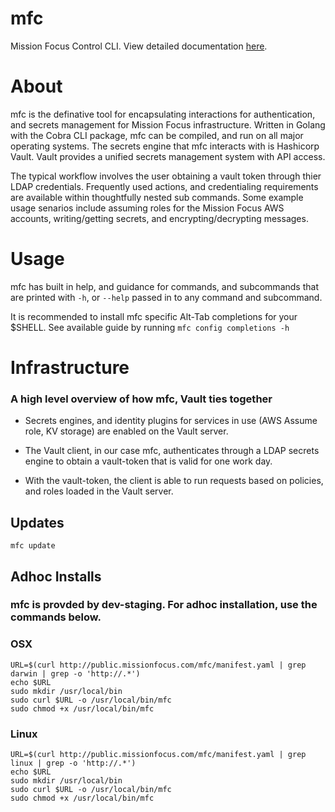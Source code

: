 # mfc

Mission Focus Control CLI. View detailed documentation [here](docs/generated/mfc.md).

# About
mfc is the definative tool for encapsulating interactions for authentication, and secrets management for Mission Focus infrastructure. Written in Golang with the Cobra CLI package, mfc can be compiled, and run on all major operating systems. The secrets engine that mfc interacts with is Hashicorp Vault. Vault provides a unified secrets management system with API access.
 
 The typical workflow involves the user obtaining a vault token through thier LDAP credentials. Frequently used actions, and credentialing requirements are available within thoughtfully nested sub commands. Some example usage senarios include assuming roles for the Mission Focus AWS accounts, writing/getting secrets, and encrypting/decrypting messages.
 
 # Usage
 mfc has built in help, and guidance for commands, and subcommands that are printed with `-h`, or `--help` passed in to any command and subcommand. 
 
 It is recommended to install mfc specific Alt-Tab completions for your $SHELL. See available guide by running `mfc config completions -h`

# Infrastructure
### A high level overview of how mfc, Vault ties together
* Secrets engines, and identity plugins for services in use (AWS Assume role, KV storage) are enabled on the Vault server. 

* The Vault client, in our case mfc, authenticates through a LDAP secrets engine to obtain a vault-token that is valid for one work day.
 
* With the vault-token, the client is able to run requests based on policies, and roles loaded in the Vault server.   

## Updates
```
mfc update
```

## Adhoc Installs
### mfc is provded by dev-staging. For adhoc installation, use the commands below. 
### OSX
```
URL=$(curl http://public.missionfocus.com/mfc/manifest.yaml | grep darwin | grep -o 'http://.*')
echo $URL 
sudo mkdir /usr/local/bin
sudo curl $URL -o /usr/local/bin/mfc
sudo chmod +x /usr/local/bin/mfc
```
### Linux
```
URL=$(curl http://public.missionfocus.com/mfc/manifest.yaml | grep linux | grep -o 'http://.*')
echo $URL
sudo mkdir /usr/local/bin 
sudo curl $URL -o /usr/local/bin/mfc
sudo chmod +x /usr/local/bin/mfc
```


